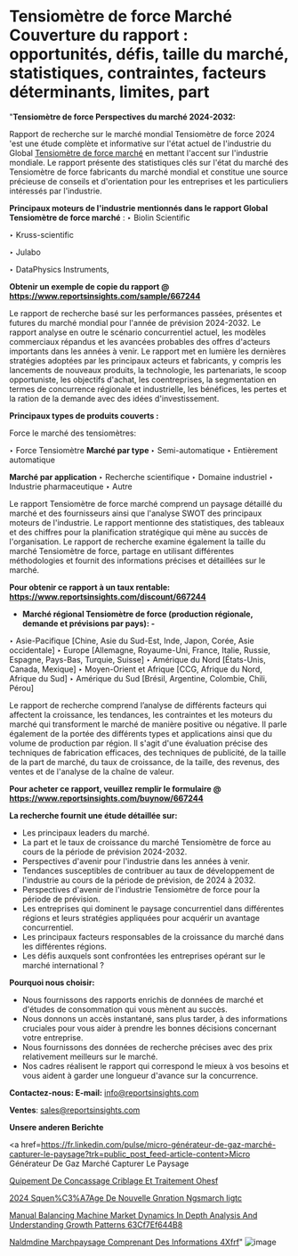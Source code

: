 # Tensiomètre de force Marché Couverture du rapport : opportunités, défis, taille du marché, statistiques, contraintes, facteurs déterminants, limites, part

"<strong>Tensiomètre de force Perspectives du marché 2024-2032:</strong>

Rapport de recherche sur le marché mondial Tensiomètre de force 2024 'est une étude complète et informative sur l'état actuel de l'industrie du Global <a href=https://www.reportsinsights.com/sample/667244>Tensiomètre de force marché</a> en mettant l'accent sur l'industrie mondiale. Le rapport présente des statistiques clés sur l'état du marché des Tensiomètre de force fabricants du marché mondial et constitue une source précieuse de conseils et d'orientation pour les entreprises et les particuliers intéressés par l'industrie.

<strong>Principaux moteurs de l'industrie mentionnés dans le rapport Global Tensiomètre de force marché</strong> :
‣ Biolin Scientific

‣ Kruss-scientific

‣ Julabo

‣ DataPhysics Instruments,

<strong>Obtenir un exemple de copie du rapport @ <a href=https://www.reportsinsights.com/sample/667244>https://www.reportsinsights.com/sample/667244</a></strong>

Le rapport de recherche basé sur les performances passées, présentes et futures du marché mondial pour l'année de prévision 2024-2032. Le rapport analyse en outre le scénario concurrentiel actuel, les modèles commerciaux répandus et les avancées probables des offres d'acteurs importants dans les années à venir. Le rapport met en lumière les dernières stratégies adoptées par les principaux acteurs et fabricants, y compris les lancements de nouveaux produits, la technologie, les partenariats, le scoop opportuniste, les objectifs d'achat, les coentreprises, la segmentation en termes de concurrence régionale et industrielle, les bénéfices, les pertes et la ration de la demande avec des idées d'investissement.

<strong>Principaux types de produits couverts :</strong>

Force le marché des tensiomètres:

‣  Force Tensiomètre <strong> Marché <strong> par type </strong> </strong>
‣ Semi-automatique
‣ Entièrement automatique

<strong>Marché par application </strong>
‣ Recherche scientifique
‣ Domaine industriel
‣ Industrie pharmaceutique
‣ Autre

Le rapport Tensiomètre de force marché comprend un paysage détaillé du marché et des fournisseurs ainsi que l'analyse SWOT des principaux moteurs de l'industrie. Le rapport mentionne des statistiques, des tableaux et des chiffres pour la planification stratégique qui mène au succès de l'organisation. Le rapport de recherche examine également la taille du marché Tensiomètre de force, partage en utilisant différentes méthodologies et fournit des informations précises et détaillées sur le marché.

<strong>Pour obtenir ce rapport à un taux rentable: <a href=https://www.reportsinsights.com/discount/667244>https://www.reportsinsights.com/discount/667244</a></strong>
<ul>
  <li><strong>Marché régional Tensiomètre de force (production régionale, demande et prévisions par pays): -</strong></li>
</ul>
‣ Asie-Pacifique [Chine, Asie du Sud-Est, Inde, Japon, Corée, Asie occidentale]
‣ Europe [Allemagne, Royaume-Uni, France, Italie, Russie, Espagne, Pays-Bas, Turquie, Suisse]
‣ Amérique du Nord [États-Unis, Canada, Mexique]
‣ Moyen-Orient et Afrique [CCG, Afrique du Nord, Afrique du Sud]
‣ Amérique du Sud [Brésil, Argentine, Colombie, Chili, Pérou]

Le rapport de recherche comprend l’analyse de différents facteurs qui affectent la croissance, les tendances, les contraintes et les moteurs du marché qui transforment le marché de manière positive ou négative. Il parle également de la portée des différents types et applications ainsi que du volume de production par région. Il s'agit d'une évaluation précise des techniques de fabrication efficaces, des techniques de publicité, de la taille de la part de marché, du taux de croissance, de la taille, des revenus, des ventes et de l'analyse de la chaîne de valeur.

<strong>Pour acheter ce rapport, veuillez remplir le formulaire @   <a href=https://www.reportsinsights.com/buynow/667244>https://www.reportsinsights.com/buynow/667244</a></strong>

<strong>La recherche fournit une étude détaillée sur:</strong>
<ul>
  <li>Les principaux leaders du marché.</li>
  <li>La part et le taux de croissance du marché Tensiomètre de force au cours de la période de prévision 2024-2032.</li>
  <li>Perspectives d'avenir pour l'industrie dans les années à venir.</li>
  <li>Tendances susceptibles de contribuer au taux de développement de l'industrie au cours de la période de prévision, de 2024 à 2032.</li>
  <li>Perspectives d'avenir de l'industrie Tensiomètre de force pour la période de prévision.</li>
  <li>Les entreprises qui dominent le paysage concurrentiel dans différentes régions et leurs stratégies appliquées pour acquérir un avantage concurrentiel.</li>
  <li>Les principaux facteurs responsables de la croissance du marché dans les différentes régions.</li>
  <li>Les défis auxquels sont confrontées les entreprises opérant sur le marché international ?</li>
</ul>
<strong>Pourquoi nous choisir:</strong>
<ul>
  <li>Nous fournissons des rapports enrichis de données de marché et d'études de consommation qui vous mènent au succès.</li>
  <li>Nous donnons un accès instantané, sans plus tarder, à des informations cruciales pour vous aider à prendre les bonnes décisions concernant votre entreprise.</li>
  <li>Nous fournissons des données de recherche précises avec des prix relativement meilleurs sur le marché.</li>
  <li>Nos cadres réalisent le rapport qui correspond le mieux à vos besoins et vous aident à garder une longueur d'avance sur la concurrence.</li>
</ul>
<strong>Contactez-nous:
</strong><strong>E-mail:</strong> <a href=mailto:info@reportsinsights.com>info@reportsinsights.com</a>

<strong>Ventes</strong>: <a href=mailto:sales@reportsinsights.com>sales@reportsinsights.com</a>

<strong>Unsere anderen Berichte</strong>

<a href=https://fr.linkedin.com/pulse/micro-générateur-de-gaz-marché-capturer-le-paysage?trk=public_post_feed-article-content>Micro Générateur De Gaz Marché Capturer Le Paysage</a>

<a href=https://www.linkedin.com/pulse/%C3%A9quipement-de-concassage-criblage-et-traitement-ohesf/>Quipement De Concassage Criblage Et Traitement Ohesf</a>

<a href=https://www.linkedin.com/pulse/2024-s%C3%A9quen%C3%A7age-de-nouvelle-g%C3%A9n%C3%A9ration-ngsmarch%C3%A9-iigtc/>2024 Squen%C3%A7Age De Nouvelle Gnration Ngsmarch Iigtc</a>

<a href=https://medium.com/@ashishkumar23001/manual-balancing-machine-market-dynamics-in-depth-analysis-and-understanding-growth-patterns-63cf7ef644b8>Manual Balancing Machine Market Dynamics In Depth Analysis And Understanding Growth Patterns 63Cf7Ef644B8</a>

<a href=https://www.linkedin.com/pulse/nald%C3%A9m%C3%A9dine-march%C3%A9paysage-comprenant-des-informations-4xfrf/>Naldmdine Marchpaysage Comprenant Des Informations 4Xfrf</a>"
![image](https://github.com/daminid12/RImarketgrowth/assets/158430485/f1d5bc44-df62-4c24-a430-c1811fb4fd13)
